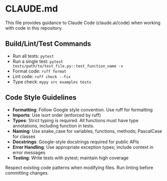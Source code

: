 # CLAUDE.md

This file provides guidance to Claude Code (claude.ai/code) when working with code in this repository.

## Build/Lint/Test Commands
- Run all tests: `pytest`
- Run a single test: `pytest tests/path/to/test_file.py::test_function_name -v`
- Format code: `ruff format`
- Lint code: `ruff check --fix`
- Type check: `mypy src examples tests`

## Code Style Guidelines
- **Formatting**: Follow Google style convention. Use ruff for formatting
- **Imports**: Use isort order (enforced by ruff)
- **Types**: Strict typing is required. All functions must have type annotations, including function in tests.
- **Naming**: Use snake_case for variables, functions, methods; PascalCase for classes
- **Docstrings**: Google-style docstrings required for public APIs
- **Error Handling**: Use appropriate exception types; include context in error messages
- **Testing**: Write tests with pytest; maintain high coverage

Respect existing code patterns when modifying files. Run linting before committing changes.